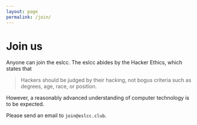 ```yaml
---
layout: page
permalink: /join/
---
```


# Join us

Anyone can join the eslcc. The eslcc abides by the Hacker Ethics, which states that

> Hackers should be judged by their hacking, not bogus criteria such as degrees, age, race, or position.

However, a reasonably advanced understanding of computer technology is to be expected.

Please send an email to `join@eslcc.club`.
